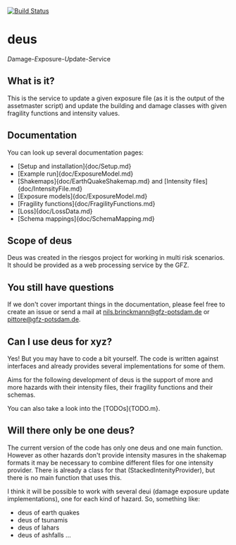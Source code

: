 [![Build Status](https://travis-ci.com/gfzriesgos/deus.svg?branch=master)](https://travis-ci.com/gfzriesgos/deus)

# deus

*D*amage-*E*xposure-*U*pdate-*S*ervice


## What is it?

This is the service to update a given exposure file (as it is the output
of the assetmaster script) and update the building and damage classes
with given fragility functions and intensity values.


## Documentation
You can look up several documentation pages:

- [Setup and installation]{doc/Setup.md}
- [Example run]{doc/ExposureModel.md}
- [Shakemaps]{doc/EarthQuakeShakemap.md} and [Intensity files]{doc/IntensityFile.md}
- [Exposure models]{doc/ExposureModel.md}
- [Fragility functions]{doc/FragilityFunctions.md}
- [Loss]{doc/LossData.md}
- [Schema mappings]{doc/SchemaMapping.md}

## Scope of deus

Deus was created in the riesgos project for working in multi risk scenarios.
It should be provided as a web processing service by the GFZ.

## You still have questions

If we don't cover important things in the documentation, please feel free to create an issue
or send a mail at <nils.brinckmann@gfz-potsdam.de> or <pittore@gfz-potsdam.de>.

## Can I use deus for xyz?

Yes! But you may have to code a bit yourself. The code is written against interfaces
and already provides several implementations for some of them.

Aims for the following development of deus is the support of more and more hazards with
their intensity files, their fragility functions and their schemas.

You can also take a look into the [TODOs]{TODO.m}.

## Will there only be one deus?

The current version of the code has only one deus and one main function.
However as other hazards don't provide intensity masures in the shakemap
formats it may be necessary to combine different files for one intensity provider.
There is already a class for that (StackedIntenityProvider), but there is no main
function that uses this.

I think it will be possible to work with several deui (damage exposure update implementations),
one for each kind of hazard.
So, something like:
- deus of earth quakes
- deus of tsunamis
- deus of lahars
- deus of ashfalls
...


